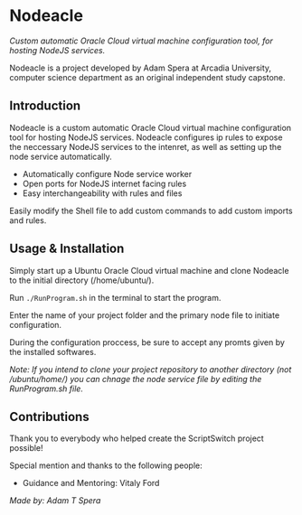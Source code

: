 # Nodeacle

_Custom automatic Oracle Cloud virtual machine configuration tool, for hosting NodeJS services._

Nodeacle is a project developed by Adam Spera at Arcadia University, computer science department as an original independent study capstone.

## Introduction

Nodeacle is a custom automatic Oracle Cloud virtual machine configuration tool for hosting NodeJS services. Nodeacle configures ip rules to expose the neccessary NodeJS services to the intenret, as well as setting up the node service automatically.

 - Automatically configure Node service worker
 - Open ports for NodeJS internet facing rules
 - Easy interchangeability with rules and files
 
Easily modify the Shell file to add custom commands to add custom imports and rules.

## Usage & Installation

Simply start up a Ubuntu Oracle Cloud virtual machine and clone Nodeacle to the initial directory (/home/ubuntu/).

Run ```./RunProgram.sh``` in the terminal to start the program.

Enter the name of your project folder and the primary node file to initiate configuration.

During the configuration proccess, be sure to accept any promts given by the installed softwares.

_Note: If you intend to clone your project repository to another directory (not /ubuntu/home/) you can chnage the node service file by editing the RunProgram.sh file._

## Contributions

Thank you to everybody who helped create the ScriptSwitch project possible!

Special mention and thanks to the following people:

- Guidance and Mentoring: Vitaly Ford

_Made by: Adam T Spera_
